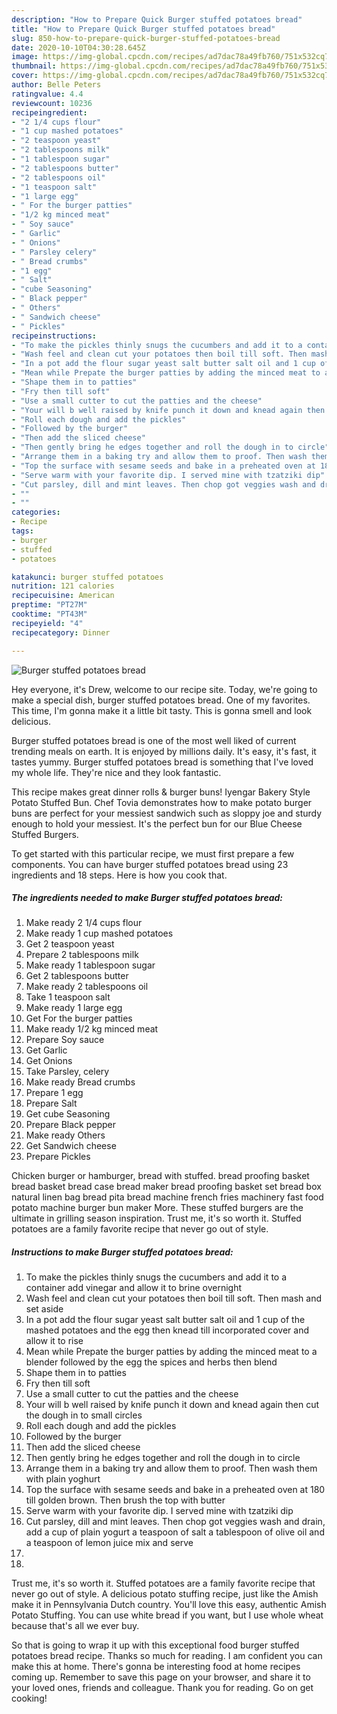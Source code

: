 ```yaml
---
description: "How to Prepare Quick Burger stuffed potatoes bread"
title: "How to Prepare Quick Burger stuffed potatoes bread"
slug: 850-how-to-prepare-quick-burger-stuffed-potatoes-bread
date: 2020-10-10T04:30:28.645Z
image: https://img-global.cpcdn.com/recipes/ad7dac78a49fb760/751x532cq70/burger-stuffed-potatoes-bread-recipe-main-photo.jpg
thumbnail: https://img-global.cpcdn.com/recipes/ad7dac78a49fb760/751x532cq70/burger-stuffed-potatoes-bread-recipe-main-photo.jpg
cover: https://img-global.cpcdn.com/recipes/ad7dac78a49fb760/751x532cq70/burger-stuffed-potatoes-bread-recipe-main-photo.jpg
author: Belle Peters
ratingvalue: 4.4
reviewcount: 10236
recipeingredient:
- "2 1/4 cups flour"
- "1 cup mashed potatoes"
- "2 teaspoon yeast"
- "2 tablespoons milk"
- "1 tablespoon sugar"
- "2 tablespoons butter"
- "2 tablespoons oil"
- "1 teaspoon salt"
- "1 large egg"
- " For the burger patties"
- "1/2 kg minced meat"
- " Soy sauce"
- " Garlic"
- " Onions"
- " Parsley celery"
- " Bread crumbs"
- "1 egg"
- " Salt"
- "cube Seasoning"
- " Black pepper"
- " Others"
- " Sandwich cheese"
- " Pickles"
recipeinstructions:
- "To make the pickles thinly snugs the cucumbers and add it to a container add vinegar and allow it to brine overnight"
- "Wash feel and clean cut your potatoes then boil till soft. Then mash and set aside"
- "In a pot add the flour sugar yeast salt butter salt oil and 1 cup of the mashed potatoes and the egg then knead till incorporated cover and allow it to rise"
- "Mean while Prepate the burger patties by adding the minced meat to a blender followed by the egg the spices and herbs then blend"
- "Shape them in to patties"
- "Fry then till soft"
- "Use a small cutter to cut the patties and the cheese"
- "Your will b well raised by knife punch it down and knead again then cut the dough in to small circles"
- "Roll each dough and add the pickles"
- "Followed by the burger"
- "Then add the sliced cheese"
- "Then gently bring he edges together and roll the dough in to circle"
- "Arrange them in a baking try and allow them to proof. Then wash them with plain yoghurt"
- "Top the surface with sesame seeds and bake in a preheated oven at 180 till golden brown. Then brush the top with butter"
- "Serve warm with your favorite dip. I served mine with tzatziki dip"
- "Cut parsley, dill and mint leaves. Then chop got veggies wash and drain, add a cup of plain yogurt a teaspoon of salt a tablespoon of olive oil and a teaspoon of lemon juice mix and serve"
- ""
- ""
categories:
- Recipe
tags:
- burger
- stuffed
- potatoes

katakunci: burger stuffed potatoes 
nutrition: 121 calories
recipecuisine: American
preptime: "PT27M"
cooktime: "PT43M"
recipeyield: "4"
recipecategory: Dinner

---
```



![Burger stuffed potatoes bread](https://img-global.cpcdn.com/recipes/ad7dac78a49fb760/751x532cq70/burger-stuffed-potatoes-bread-recipe-main-photo.jpg)

Hey everyone, it's Drew, welcome to our recipe site. Today, we're going to make a special dish, burger stuffed potatoes bread. One of my favorites. This time, I'm gonna make it a little bit tasty. This is gonna smell and look delicious.

Burger stuffed potatoes bread is one of the most well liked of current trending meals on earth. It is enjoyed by millions daily. It's easy, it's fast, it tastes yummy. Burger stuffed potatoes bread is something that I've loved my whole life. They're nice and they look fantastic.

This recipe makes great dinner rolls &amp; burger buns! Iyengar Bakery Style Potato Stuffed Bun. Chef Tovia demonstrates how to make potato burger buns are perfect for your messiest sandwich such as sloppy joe and sturdy enough to hold your messiest. It&#39;s the perfect bun for our Blue Cheese Stuffed Burgers.


To get started with this particular recipe, we must first prepare a few components. You can have burger stuffed potatoes bread using 23 ingredients and 18 steps. Here is how you cook that.

<!--inarticleads1-->

##### The ingredients needed to make Burger stuffed potatoes bread:

1. Make ready 2 1/4 cups flour
1. Make ready 1 cup mashed potatoes
1. Get 2 teaspoon yeast
1. Prepare 2 tablespoons milk
1. Make ready 1 tablespoon sugar
1. Get 2 tablespoons butter
1. Make ready 2 tablespoons oil
1. Take 1 teaspoon salt
1. Make ready 1 large egg
1. Get  For the burger patties
1. Make ready 1/2 kg minced meat
1. Prepare  Soy sauce
1. Get  Garlic
1. Get  Onions
1. Take  Parsley, celery
1. Make ready  Bread crumbs
1. Prepare 1 egg
1. Prepare  Salt
1. Get cube Seasoning
1. Prepare  Black pepper
1. Make ready  Others
1. Get  Sandwich cheese
1. Prepare  Pickles


Chicken burger or hamburger, bread with stuffed. bread proofing basket bread basket bread case bread maker bread proofing basket set bread box natural linen bag bread pita bread machine french fries machinery fast food potato machine burger bun maker More. These stuffed burgers are the ultimate in grilling season inspiration. Trust me, it&#39;s so worth it. Stuffed potatoes are a family favorite recipe that never go out of style. 

<!--inarticleads2-->

##### Instructions to make Burger stuffed potatoes bread:

1. To make the pickles thinly snugs the cucumbers and add it to a container add vinegar and allow it to brine overnight
1. Wash feel and clean cut your potatoes then boil till soft. Then mash and set aside
1. In a pot add the flour sugar yeast salt butter salt oil and 1 cup of the mashed potatoes and the egg then knead till incorporated cover and allow it to rise
1. Mean while Prepate the burger patties by adding the minced meat to a blender followed by the egg the spices and herbs then blend
1. Shape them in to patties
1. Fry then till soft
1. Use a small cutter to cut the patties and the cheese
1. Your will b well raised by knife punch it down and knead again then cut the dough in to small circles
1. Roll each dough and add the pickles
1. Followed by the burger
1. Then add the sliced cheese
1. Then gently bring he edges together and roll the dough in to circle
1. Arrange them in a baking try and allow them to proof. Then wash them with plain yoghurt
1. Top the surface with sesame seeds and bake in a preheated oven at 180 till golden brown. Then brush the top with butter
1. Serve warm with your favorite dip. I served mine with tzatziki dip
1. Cut parsley, dill and mint leaves. Then chop got veggies wash and drain, add a cup of plain yogurt a teaspoon of salt a tablespoon of olive oil and a teaspoon of lemon juice mix and serve
1. 
1. 


Trust me, it&#39;s so worth it. Stuffed potatoes are a family favorite recipe that never go out of style. A delicious potato stuffing recipe, just like the Amish make it in Pennsylvania Dutch country. You&#39;ll love this easy, authentic Amish Potato Stuffing. You can use white bread if you want, but I use whole wheat because that&#39;s all we ever buy. 

So that is going to wrap it up with this exceptional food burger stuffed potatoes bread recipe. Thanks so much for reading. I am confident you can make this at home. There's gonna be interesting food at home recipes coming up. Remember to save this page on your browser, and share it to your loved ones, friends and colleague. Thank you for reading. Go on get cooking!
